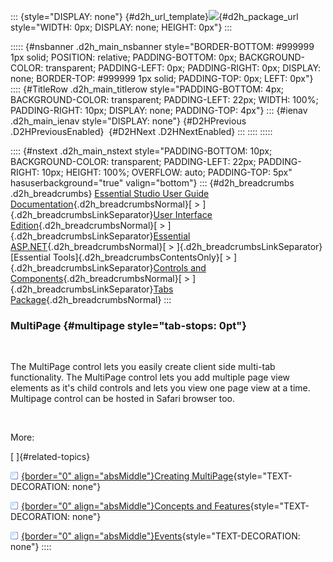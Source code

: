 ::: {style="DISPLAY: none"}
[](ms-xhelp:///?Id=d2h_url_template){#d2h_url_template}![](!package_url!){#d2h_package_url style="WIDTH: 0px; DISPLAY: none; HEIGHT: 0px"}
:::

::::: {#nsbanner .d2h_main_nsbanner style="BORDER-BOTTOM: #999999 1px solid; POSITION: relative; PADDING-BOTTOM: 0px; BACKGROUND-COLOR: transparent; PADDING-LEFT: 0px; PADDING-RIGHT: 0px; DISPLAY: none; BORDER-TOP: #999999 1px solid; PADDING-TOP: 0px; LEFT: 0px"}
:::: {#TitleRow .d2h_main_titlerow style="PADDING-BOTTOM: 4px; BACKGROUND-COLOR: transparent; PADDING-LEFT: 22px; WIDTH: 100%; PADDING-RIGHT: 10px; DISPLAY: none; PADDING-TOP: 4px"}
::: {#ienav .d2h_main_ienav style="DISPLAY: none"}
[](ms-xhelp:///?Id=3112efaf-4218-4f94-8b36-7dbdd5fdf3aa){#D2HPrevious .D2HPreviousEnabled}  [](ms-xhelp:///?Id=9f4b2ef0-bcdb-4923-8aeb-a98587acdc36){#D2HNext .D2HNextEnabled}
:::
::::
:::::

:::: {#nstext .d2h_main_nstext style="PADDING-BOTTOM: 10px; BACKGROUND-COLOR: transparent; PADDING-LEFT: 22px; PADDING-RIGHT: 10px; HEIGHT: 100%; OVERFLOW: auto; PADDING-TOP: 5px" hasuserbackground="true" valign="bottom"}
::: {#d2h_breadcrumbs .d2h_breadcrumbs}
[Essential Studio User Guide Documentation](ms-xhelp:///?Id=12457748-09e3-4d74-a240-8e049cedf030){.d2h_breadcrumbsNormal}[ \> ]{.d2h_breadcrumbsLinkSeparator}[User Interface Edition](ms-xhelp:///?Id=c29296b7-531c-413b-a0ec-488ca1f7f669){.d2h_breadcrumbsNormal}[ \> ]{.d2h_breadcrumbsLinkSeparator}[Essential ASP.NET](ms-xhelp:///?Id=25c35330-c127-4dad-9a92-ed79dc7261a6){.d2h_breadcrumbsNormal}[ \> ]{.d2h_breadcrumbsLinkSeparator}[Essential Tools]{.d2h_breadcrumbsContentsOnly}[ \> ]{.d2h_breadcrumbsLinkSeparator}[Controls and Components](ms-xhelp:///?Id=99dc3762-3a6c-4306-b62b-5aa347ed3105){.d2h_breadcrumbsNormal}[ \> ]{.d2h_breadcrumbsLinkSeparator}[Tabs Package](ms-xhelp:///?Id=d600d9e4-95ec-4aa7-8042-14fd6caef3da){.d2h_breadcrumbsNormal}
:::

### MultiPage {#multipage style="tab-stops: 0pt"}

 

The MultiPage control lets you easily create client side multi-tab functionality. The MultiPage control lets you add multiple page view elements as it\'s child controls and lets you view one page view at a time. Multipage control can be hosted in Safari browser too.

 

More:

[ ]{#related-topics}

[![](button.gif){border="0" align="absMiddle"}Creating MultiPage](ms-xhelp:///?Id=c29c945f-d29f-4a94-ab4c-432db071ef8b){style="TEXT-DECORATION: none"}

[![](button.gif){border="0" align="absMiddle"}Concepts and Features](ms-xhelp:///?Id=671a282c-feab-4994-acb5-8080ff5a942f){style="TEXT-DECORATION: none"}

[![](button.gif){border="0" align="absMiddle"}Events](ms-xhelp:///?Id=99502a69-8293-486a-bc39-b6fc37f26b1e){style="TEXT-DECORATION: none"}
::::
